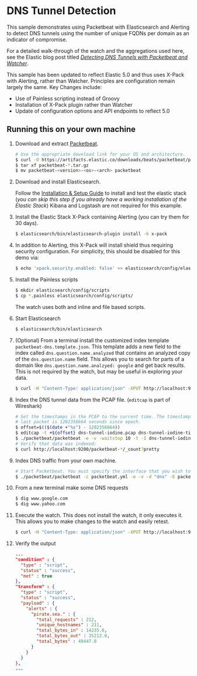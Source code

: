 # DNS Tunnel Detection

This sample demonstrates using Packetbeat with Elasticsearch and Alerting to
detect DNS tunnels using the number of unique FQDNs per domain as an indicator
of compromise.

For a detailed walk-through of the watch and the aggregations used here, see the
Elastic blog post titled [_Detecting DNS Tunnels with Packetbeat and
Watcher_](https://www.elastic.co/blog/detecting_dns_tunnels_with_packetbeat_and_watcher).

This sample has been updated to reflect Elastic 5.0 and thus uses X-Pack with
Alerting, rather than Watcher. Principles are configuration remain largely the
same. Key Changes include:

* Use of Painless scripting instead of Groovy
* Installation of X-Pack plugin rather than Watcher
* Update of configuration options and API endpoints to reflect 5.0

## Running this on your own machine

1. Download and extract  [Packetbeat](https://www.elastic.co/downloads/beats/packetbeat).

    ```sh
    # Use the appropriate download link for your OS and architecture.  Assumes use of 5.x.
    $ curl -O https://artifacts.elastic.co/downloads/beats/packetbeat/packetbeat-<version>-<os>-<arch>.tar.gz
    $ tar xf packetbeat-*.tar.gz
    $ mv packetbeat-<version>-<os>-<arch> packetbeat
    ```

1. Download and install Elasticsearch.

    Follow the [Installation & Setup Guide](https://github.com/elastic/examples/blob/master/Installation%20and%20Setup.md)
    to install and test the elastic stack (*you can skip this step if you
    already have a working installation of the Elastic Stack*) Kibana and
    Logstash are not required for this example.

1. Install the Elastic Stack X-Pack containing Alerting (you can try them for 30
days).

    ```sh
    $ elasticsearch/bin/elasticsearch-plugin install -b x-pack
    ```

1. In addition to Alerting, this X-Pack will install shield thus requiring
security configuration.  For simplicity, this should be disabled for this demo
via:

    ```sh
    $ echo 'xpack.security.enabled: false' >> elasticsearch/config/elasticsearch.yml
    ```

1. Install the Painless scripts

    ```sh
    $ mkdir elasticsearch/config/scripts
    $ cp *.painless elasticsearch/config/scripts/
    ```

    The watch uses both and inline and file based scripts.

1. Start Elasticsearch

    ```sh
    $ elasticsearch/bin/elasticsearch
    ```

1. (Optional) From a terminal install the customized index template
`packetbeat-dns.template.json`. This template adds a new field to the index
called `dns.question.name.analyzed` that contains an analyzed copy of the
`dns.question.name` field. This allows you to search for parts of a domain like
`dns.question.name.analzyed: google` and get back results. This is not required
by the watch, but may be useful in exploring your data.

   ```sh
   $ curl -H "Content-Type: application/json" -XPUT http://localhost:9200/_template/packetbeat_1 -d@packetbeat-dns.template.json
   ```

1. Index the DNS tunnel data from the PCAP file. (`editcap` is part of Wireshark)

   ```sh
   # Set the timestamps in the PCAP to the current time. The timestamp of the
   # last packet is 1282356664 seconds since epoch.
   $ offset=$(($(date +"%s") - 1282356664))
   $ editcap -t +${offset} dns-tunnel-iodine.pcap dns-tunnel-iodine-timeshifted.pcap
   $ ./packetbeat/packetbeat -e -v -waitstop 10 -t -I dns-tunnel-iodine-timeshifted.pcap
   # Verify that data was indexed:
   $ curl http://localhost:9200/packetbeat-*/_count?pretty
   ```

1. Index DNS traffic from your own machine.

    ```sh
    # Start Packetbeat. You must specify the interface that you wish to monitor (e.g. eth0 or en0).
    $ ./packetbeat/packetbeat -c packetbeat.yml -e -v -d "dns" -E packetbeat.interfaces.device=<interface to monitor>
    ```

1. From a new terminal make some DNS requests

   ```sh
   $ dig www.google.com
   $ dig www.yahoo.com
   ```

1. Execute the watch. This does not install the watch, it only executes it. This
allows you to make changes to the watch and easily retest.

    ```sh
    $ curl -H "Content-Type: application/json" -XPUT http://localhost:9200/_watcher/watch/_execute?pretty -d@unique_hostnames_watch.json
    ```

1. Verify the output

   ```json
   ...
   "condition" : {
     "type" : "script",
     "status" : "success",
     "met" : true
   },
   "transform" : {
     "type" : "script",
     "status" : "success",
     "payload" : {
       "alerts" : {
         "pirate.sea." : {
           "total_requests" : 212,
           "unique_hostnames" : 211,
           "total_bytes_in" : 14235.0,
           "total_bytes_out" : 35212.0,
           "total_bytes" : 49447.0
         }
       }
     }
   },
   ...
   ```
